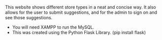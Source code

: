 This website shows different store types in a neat and concise way.  It also allows for the user to submit suggestions, and for the admin to sign on and see those suggestions.

- You will need XAMPP to run the MySQL.
- This was created using the Python Flask Library.  (pip install flask)
